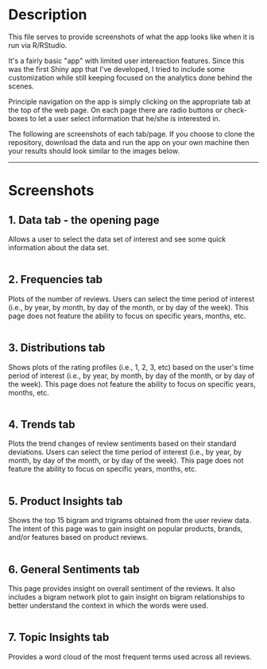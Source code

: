 # Description

This file serves to provide screenshots of what the app looks like when it is run via R/RStudio.

It's a fairly basic "app" with limited user intereaction features. Since this was the first Shiny app that I've developed, I tried to include some customization while still keeping focused on the analytics done behind the scenes. 

Principle navigation on the app is simply clicking on the appropriate tab at the top of the web page. On each page there are radio buttons or check-boxes to let a user select information that he/she is interested in. 

The following are screenshots of each tab/page. If you choose to clone the repository, download the data and run the app on your own machine then your results should look similar to the images below.

***

# Screenshots

## 1. Data tab - the opening page

Allows a user to select the data set of interest and see some quick information about the data set.

![]()

## 2. Frequencies tab

Plots of the number of reviews. Users can select the time period of interest (i.e., by year, by month, by day of the month, or by day of the week). This page does not feature the ability to focus on specific years, months, etc.

![]()

## 3. Distributions tab

Shows plots of the rating profiles (i.e., 1, 2, 3, etc) based on the user's time period of interest (i.e., by year, by month, by day of the month, or by day of the week). This page does not feature the ability to focus on specific years, months, etc.

![]()

## 4. Trends tab

Plots the trend changes of review sentiments based on their standard deviations. Users can select the time period of interest (i.e., by year, by month, by day of the month, or by day of the week). This page does not feature the ability to focus on specific years, months, etc.

![]()

## 5. Product Insights tab

Shows the top 15 bigram and trigrams obtained from the user review data. The intent of this page was to gain insight on popular products, brands, and/or features based on product reviews.

![]()

## 6. General Sentiments tab

This page provides insight on overall sentiment of the reviews. It also includes a bigram network plot to gain insight on bigram relationships to better understand the context in which the words were used.

![]()

## 7. Topic Insights tab

Provides a word cloud of the most frequent terms used across all reviews.

![]()